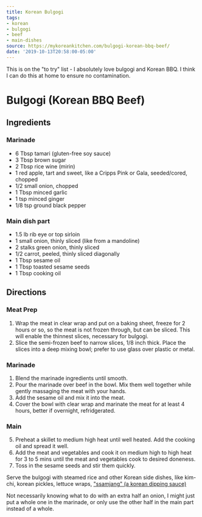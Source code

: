 ```yaml
---
title: Korean Bulgogi
tags:
- korean
- bulgogi
- beef
- main-dishes
source: https://mykoreankitchen.com/bulgogi-korean-bbq-beef/
date: '2019-10-13T20:58:00-05:00'
---
```

This is on the "to try" list - I absolutely love bulgogi and Korean BBQ. I think I can do this at home to ensure no contamination.

# Bulgogi (Korean BBQ Beef)

## Ingredients

### Marinade
- 6 Tbsp tamari (gluten-free soy sauce)
- 3 Tbsp brown sugar
- 2 Tbsp rice wine (mirin)
- 1 red apple, tart and sweet, like a Cripps Pink or Gala, seeded/cored, chopped
- 1/2 small onion, chopped
- 1 Tbsp minced garlic
- 1 tsp minced ginger
- 1/8 tsp ground black pepper

### Main dish part

- 1.5 lb rib eye or top sirloin
- 1 small onion, thinly sliced (like from a mandoline)
- 2 stalks green onion, thinly sliced
- 1/2 carrot, peeled, thinly sliced diagonally
- 1 Tbsp sesame oil
- 1 Tbsp toasted sesame seeds
- 1 Tbsp cooking oil

## Directions

### Meat Prep

1. Wrap the meat in clear wrap and put on a baking sheet, freeze for 2 hours or so, so the meat is not frozen through, but can be sliced. This will enable the thinnest slices, necessary for bulgogi.
2. Slice the semi-frozen beef to narrow slices, 1/8 inch thick. Place the slices into a deep mixing bowl; prefer to use glass over plastic or metal.

### Marinade
1. Blend the marinade ingredients until smooth.
2. Pour the marinade over beef in the bowl. Mix them well together while gently massaging the meat with your hands.
3. Add the sesame oil and mix it into the meat.
4. Cover the bowl with clear wrap and marinate the meat for at least 4 hours, better if overnight, refridgerated.

### Main

5. Preheat a skillet to medium high heat until well heated. Add the cooking oil and spread it well.
6. Add the meat and vegetables and cook it on medium high to high heat for 3 to 5 mins until the meat and vegetables cook to desired doneness.
7. Toss in the sesame seeds and stir them quickly.


Serve the bulgogi with steamed rice and other Korean side dishes, like kim-chi, korean pickles, lettuce wraps, ["ssamjang" (a korean dipping sauce)](https://www.amazon.com/Chung-Jung-One-Sunchang-Seasoned/dp/B07BFQPCM6/ref=sr_1_8?keywords=ssam+sauce&qid=1571019198&sr=8-8)


Not necessarily knowing what to do with an extra half an onion, I might just put a whole one in the marinade, or only use the other half in the main part instead of a whole.
